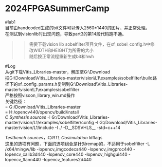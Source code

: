 # 2024FPGASummerCamp
#lab1  
目前由handcoded生成的bit文件可以传入2560*1440的图片，并正常处理。  
在测试到visionlib时出现问题，导致part3的第14段代码跑不通。  
>>需要下载vision lib sobelfilter项目文件，在xf_sobel_config.h中修改WIDTH和HEIGHT为所需的大小  
>>随后按正常流程重新生成bit和hwh    

#Log  
从git下载Vitis_Libraries-master，解压至G:\Download  
把G:\Download\Vitis_Libraries-master\vision\L1\examples\sobelfilter\build路径下的xf_config_params.h复制到G:\Download\Vitis_Libraries-master\vision\L1\examples\sobelfilter  
严格按照visoon_library_win.md操作  
关键路径：  
<path to vitis libraries> = G:/Download/Vitis_Libraries-master  
<path to opencv install> = H:/opencv440/opencv/build/install  
*C Synthesis sources*
-I G:/Download/Vitis_Libraries-master/vision/L1/examples/sobelfilter/config -I G:/Download/Vitis_Libraries-master/vision/L1/include -I ./ -D__SDSVHLS__ -std=c++14

*Testbench sources，C/RTL Cosimulation* ldflags  
这里的选项有问题，下面的选项组合是针对remap的，不适用于sobelfilter
-L <path to opencv install>/x64/mingw/lib -lopencv_imgcodecs440 -lopencv_imgproc440 -lopencv_calib3d440 -lopencv_core440 -lopencv_highgui440 -lopencv_flann440 -lopencv_features2d440
